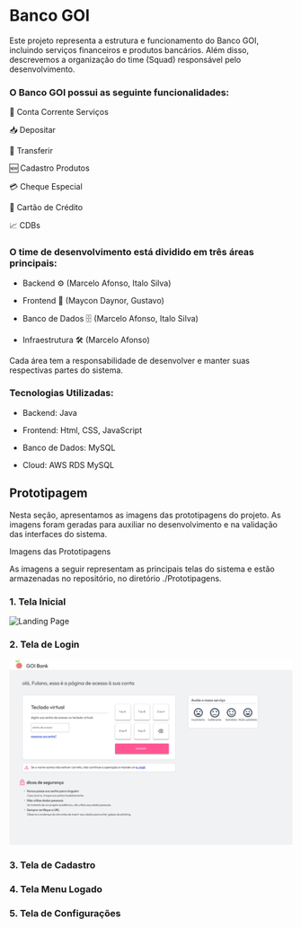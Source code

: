 # Banco GOI
Este projeto representa a estrutura e funcionamento do Banco GOI, incluindo serviços financeiros e produtos bancários. Além disso, descrevemos a organização do time (Squad) responsável pelo desenvolvimento.

### O Banco GOI possui as seguinte funcionalidades:

📂 Conta Corrente Serviços

📥 Depositar

🔄 Transferir

🆕 Cadastro Produtos

💳 Cheque Especial

🏦 Cartão de Crédito

📈 CDBs

### O time de desenvolvimento está dividido em três áreas principais:

- Backend ⚙️ (Marcelo Afonso, Italo Silva)

- Frontend 🎨 (Maycon Daynor, Gustavo)

- Banco de Dados 🗄️ (Marcelo Afonso, Italo Silva)

- Infraestrutura 🛠️ (Marcelo Afonso)

Cada área tem a responsabilidade de desenvolver e manter suas respectivas partes do sistema.

### Tecnologias Utilizadas:

- Backend: Java 

- Frontend: Html, CSS, JavaScript

- Banco de Dados: MySQL

- Cloud: AWS RDS MySQL 

## Prototipagem

Nesta seção, apresentamos as imagens das prototipagens do projeto. As imagens foram geradas para auxiliar no desenvolvimento e na validação das interfaces do sistema.

Imagens das Prototipagens

As imagens a seguir representam as principais telas do sistema e estão armazenadas no repositório, no diretório ./Prototipagens.

### 1. Tela Inicial
![Landing Page](./Prototipagens/landing-page.png)


### 2. Tela de Login
![Login](./Prototipagens/login.png)



### 3. Tela de Cadastro



### 4. Tela Menu Logado



### 5. Tela de Configurações


